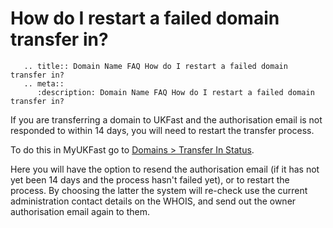 # How do I restart a failed domain transfer in?

```eval_rst
   .. title:: Domain Name FAQ How do I restart a failed domain transfer in?
   .. meta::
      :description: Domain Name FAQ How do I restart a failed domain transfer in?
```

If you are transferring a domain to UKFast and the authorisation email is not responded to within 14 days, you will need to restart the transfer process.

To do this in MyUKFast go to [Domains > Transfer In Status](https://portal.ans.co.uk/domains/transfer-in-status-inprogress.php).

Here you will have the option to resend the authorisation email (if it has not yet been 14 days and the process hasn't failed yet), or to restart the process. By choosing the latter the system will re-check use the current administration contact details on the WHOIS, and send out the owner authorisation email again to them.




